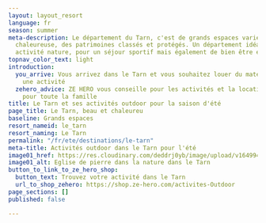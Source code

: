 ```yaml
---
layout: layout_resort
language: fr
season: summer
meta-description: Le département du Tarn, c'est de grands espaces variées, une population
  chaleureuse, des patrimoines classés et protégés. Un département idéal pour les
  activité nature, pour un séjour sportif mais également de bien être et de détente.
topnav_color_text: light
introduction:
  you_arrive: Vous arrivez dans le Tarn et vous souhaitez louer du matériel ou trouver
    une activité
  zehero_advice: ZE HERO vous conseille pour les activités et la location des équipements
    pour toute la famille
title: Le Tarn et ses activités outdoor pour la saison d'été
page_title: Le Tarn, beau et chaleureu
baseline: Grands espaces
resort_nameid: le_tarn
resort_naming: Le Tarn
permalink: "/fr/ete/destinations/le-tarn"
meta-title: Activités outdoor dans le Tarn pour l'été
image01_href: https://res.cloudinary.com/deddrj0yb/image/upload/v1649941397/website/resorts/Tarn/chapel-6548687_1920.jpg
image01_alt: Eglise de pierre dans la nature dans le Tarn
button_to_link_to_ze_hero_shop:
  button_text: Trouvez votre activité dans le Tarn
  url_to_shop_zehero: https://shop.ze-hero.com/activites-Outdoor
page_sections: []
published: false

---
```

